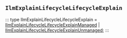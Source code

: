 ## `IlmExplainLifecycleLifecycleExplain`
:::
type IlmExplainLifecycleLifecycleExplain = [IlmExplainLifecycleLifecycleExplainManaged](./IlmExplainLifecycleLifecycleExplainManaged.md) | [IlmExplainLifecycleLifecycleExplainUnmanaged](./IlmExplainLifecycleLifecycleExplainUnmanaged.md);
:::
